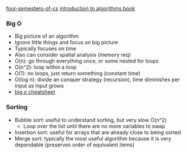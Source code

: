 [four-semesters-of-cs](http://btholt.github.io/four-semesters-of-cs/)
[introduction to algorithms book](https://mitpress.mit.edu/books/introduction-algorithms)

### Big O
- Big picture of an algorithm
- Ignore little things and focus on big picture
- Typically focuses on time
- Also can consider spatial analysis (memory req)
- O(n): go through everything once, or some nested for loops
- O(n^2): loop within a loop
- O(1): no loops, just return something (constant time)
- O(log n): divide an conquer strategy (recursion), time diminishes per input as input grows
- [big o cheatsheet](http://bigocheatsheet.com)

### Sorting
- Bubble sort: useful to understand sorting, but very slow O(n^2)
  - Loop over the list until there are no more variables to swap
- Insertion sort: useful for arrays that are already close to being sorted
- Merge sort: typically the most useful algorithm because it is very dependable (preserves order of equivalent items)
